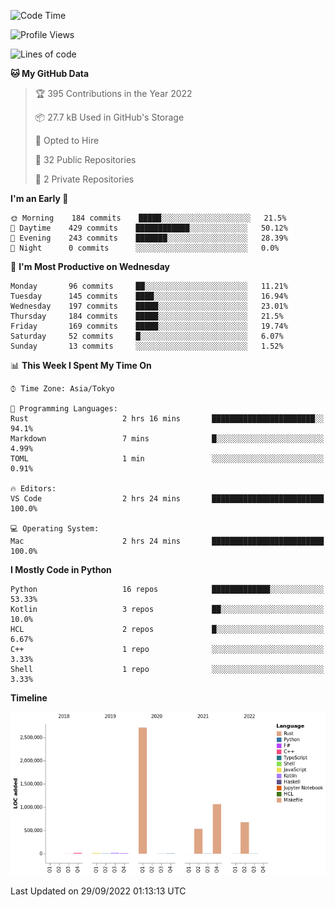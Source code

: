 <!--START_SECTION:waka-->
![Code Time](http://img.shields.io/badge/Code%20Time-472%20hrs%2038%20mins-blue)

![Profile Views](http://img.shields.io/badge/Profile%20Views-0-blue)

![Lines of code](https://img.shields.io/badge/From%20Hello%20World%20I%27ve%20Written-5%20Million%20lines%20of%20code-blue)

**🐱 My GitHub Data** 

> 🏆 395 Contributions in the Year 2022
 > 
> 📦 27.7 kB Used in GitHub's Storage 
 > 
> 💼 Opted to Hire
 > 
> 📜 32 Public Repositories 
 > 
> 🔑 2 Private Repositories  
 > 
**I'm an Early 🐤** 

```text
🌞 Morning    184 commits    █████░░░░░░░░░░░░░░░░░░░░   21.5% 
🌆 Daytime    429 commits    ████████████░░░░░░░░░░░░░   50.12% 
🌃 Evening    243 commits    ███████░░░░░░░░░░░░░░░░░░   28.39% 
🌙 Night      0 commits      ░░░░░░░░░░░░░░░░░░░░░░░░░   0.0%

```
📅 **I'm Most Productive on Wednesday** 

```text
Monday       96 commits     ██░░░░░░░░░░░░░░░░░░░░░░░   11.21% 
Tuesday      145 commits    ████░░░░░░░░░░░░░░░░░░░░░   16.94% 
Wednesday    197 commits    █████░░░░░░░░░░░░░░░░░░░░   23.01% 
Thursday     184 commits    █████░░░░░░░░░░░░░░░░░░░░   21.5% 
Friday       169 commits    █████░░░░░░░░░░░░░░░░░░░░   19.74% 
Saturday     52 commits     █░░░░░░░░░░░░░░░░░░░░░░░░   6.07% 
Sunday       13 commits     ░░░░░░░░░░░░░░░░░░░░░░░░░   1.52%

```


📊 **This Week I Spent My Time On** 

```text
⌚︎ Time Zone: Asia/Tokyo

💬 Programming Languages: 
Rust                     2 hrs 16 mins       ███████████████████████░░   94.1% 
Markdown                 7 mins              █░░░░░░░░░░░░░░░░░░░░░░░░   4.99% 
TOML                     1 min               ░░░░░░░░░░░░░░░░░░░░░░░░░   0.91%

🔥 Editors: 
VS Code                  2 hrs 24 mins       █████████████████████████   100.0%

💻 Operating System: 
Mac                      2 hrs 24 mins       █████████████████████████   100.0%

```

**I Mostly Code in Python** 

```text
Python                   16 repos            █████████████░░░░░░░░░░░░   53.33% 
Kotlin                   3 repos             ██░░░░░░░░░░░░░░░░░░░░░░░   10.0% 
HCL                      2 repos             █░░░░░░░░░░░░░░░░░░░░░░░░   6.67% 
C++                      1 repo              ░░░░░░░░░░░░░░░░░░░░░░░░░   3.33% 
Shell                    1 repo              ░░░░░░░░░░░░░░░░░░░░░░░░░   3.33%

```


**Timeline**

![Chart not found](https://raw.githubusercontent.com/kitagawa-hr/kitagawa-hr/main/charts/bar_graph.png) 


 Last Updated on 29/09/2022 01:13:13 UTC
<!--END_SECTION:waka-->
